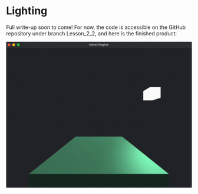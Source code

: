 # Lighting

Full write-up soon to come! For now, the code is accessible on the GitHub repository under branch Lesson_2_2, and here is the finished product:

![lights](/images/lights.gif)